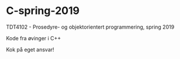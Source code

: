 # C-spring-2019
TDT4102 - Prosedyre- og objektorientert programmering, spring 2019

Kode fra øvinger i C++

Kok på eget ansvar!
